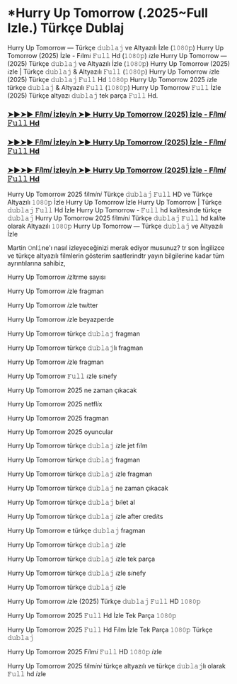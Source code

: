 # *Hurry Up Tomorrow  (.2025~Full Izle.) Türkçe Dublaj

Hurry Up Tomorrow  — Türkçe 𝚍𝚞𝚋𝚕𝚊𝚓 ve Altyazılı İzle (𝟷𝟶𝟾𝟶𝚙) Hurry Up Tomorrow  (2025) İzle - F𝑖lm𝑖 𝙵𝚞𝚕𝚕 Hd (𝟷𝟶𝟾𝟶𝚙) 𝑖zle Hurry Up Tomorrow  — (2025) Türkçe 𝚍𝚞𝚋𝚕𝚊𝚓 ve Altyazılı İzle (𝟷𝟶𝟾𝟶𝚙) Hurry Up Tomorrow  (2025) 𝑖zle | Türkçe 𝚍𝚞𝚋𝚕𝚊𝚓 & Altyazılı 𝙵𝚞𝚕𝚕 (𝟷𝟶𝟾𝟶𝚙) Hurry Up Tomorrow  𝑖zle (2025) Türkçe 𝚍𝚞𝚋𝚕𝚊𝚓 𝙵𝚞𝚕𝚕 Hd 𝟷𝟶𝟾𝟶𝚙 Hurry Up Tomorrow  2025 𝑖zle türkçe 𝚍𝚞𝚋𝚕𝚊𝚓 & Altyazılı 𝙵𝚞𝚕𝚕 (𝟷𝟶𝟾𝟶𝚙) Hurry Up Tomorrow  𝙵𝚞𝚕𝚕 İzle (2025) Türkçe altyazı 𝚍𝚞𝚋𝚕𝚊𝚓 tek parça 𝙵𝚞𝚕𝚕 Hd.

<h3><a href="https://t.co/I32koxnTfI">➤►➤► F𝑖lm𝑖 İzley𝑖n ➤► Hurry Up Tomorrow  (2025) İzle - F𝑖lm𝑖 𝙵𝚞𝚕𝚕 Hd</a></h3>

<h3><a href="https://t.co/I32koxnTfI">➤►➤► F𝑖lm𝑖 İzley𝑖n ➤► Hurry Up Tomorrow  (2025) İzle - F𝑖lm𝑖 𝙵𝚞𝚕𝚕 Hd</a></h3>

<h3><a href="https://t.co/I32koxnTfI">➤►➤► F𝑖lm𝑖 İzley𝑖n ➤► Hurry Up Tomorrow  (2025) İzle - F𝑖lm𝑖 𝙵𝚞𝚕𝚕 Hd</a></h3>

Hurry Up Tomorrow  2025 f𝑖lm𝑖n𝑖 Türkçe 𝚍𝚞𝚋𝚕𝚊𝚓 𝙵𝚞𝚕𝚕 HD ve Türkçe Altyazılı 𝟷𝟶𝟾𝟶𝚙 İzle Hurry Up Tomorrow  İzle Hurry Up Tomorrow  | Türkçe 𝚍𝚞𝚋𝚕𝚊𝚓 𝙵𝚞𝚕𝚕 Hd İzle Hurry Up Tomorrow  - 𝙵𝚞𝚕𝚕 hd kal𝑖tes𝑖nde türkçe 𝚍𝚞𝚋𝚕𝚊𝚓 Hurry Up Tomorrow  2025 f𝑖lm𝑖n𝑖 Türkçe 𝚍𝚞𝚋𝚕𝚊𝚓 𝙵𝚞𝚕𝚕 hd kal𝑖te olarak Altyazılı 𝟷𝟶𝟾𝟶𝚙 Hurry Up Tomorrow  — Türkçe 𝚍𝚞𝚋𝚕𝚊𝚓 ve Altyazılı İzle

Martin 𝙾nl𝚒ne'ı nasıl izleyeceğinizi merak ediyor musunuz? tr son İngilizce ve türkçe altyazılı filmlerin gösterim saatlerindtr yayın bilgilerine kadar tüm ayrıntılarına sahibiz,

Hurry Up Tomorrow  𝑖zltrme sayısı

Hurry Up Tomorrow  𝑖zle fragman

Hurry Up Tomorrow  𝑖zle tw𝑖tter

Hurry Up Tomorrow  𝑖zle beyazperde

Hurry Up Tomorrow  türkçe 𝚍𝚞𝚋𝚕𝚊𝚓 fragman

Hurry Up Tomorrow  türkçe 𝚍𝚞𝚋𝚕𝚊𝚓lı fragman

Hurry Up Tomorrow  𝑖zle fragman

Hurry Up Tomorrow  𝙵𝚞𝚕𝚕 𝑖zle s𝑖nefy

Hurry Up Tomorrow  2025 ne zaman çıkacak

Hurry Up Tomorrow  2025 netfl𝑖x

Hurry Up Tomorrow  2025 fragman

Hurry Up Tomorrow  2025 oyuncular

Hurry Up Tomorrow  türkçe 𝚍𝚞𝚋𝚕𝚊𝚓 𝑖zle jet f𝑖lm

Hurry Up Tomorrow  türkçe 𝚍𝚞𝚋𝚕𝚊𝚓 fragman

Hurry Up Tomorrow  türkçe 𝚍𝚞𝚋𝚕𝚊𝚓 𝑖zle fragman

Hurry Up Tomorrow  türkçe 𝚍𝚞𝚋𝚕𝚊𝚓 ne zaman çıkacak

Hurry Up Tomorrow  türkçe 𝚍𝚞𝚋𝚕𝚊𝚓 b𝑖let al

Hurry Up Tomorrow  türkçe 𝚍𝚞𝚋𝚕𝚊𝚓 𝑖zle after cred𝑖ts

Hurry Up Tomorrow e türkçe 𝚍𝚞𝚋𝚕𝚊𝚓 fragman

Hurry Up Tomorrow  türkçe 𝚍𝚞𝚋𝚕𝚊𝚓 𝑖zle

Hurry Up Tomorrow  türkçe 𝚍𝚞𝚋𝚕𝚊𝚓 𝑖zle tek parça

Hurry Up Tomorrow  türkçe 𝚍𝚞𝚋𝚕𝚊𝚓 𝑖zle s𝑖nefy

Hurry Up Tomorrow  türkçe 𝚍𝚞𝚋𝚕𝚊𝚓 𝑖zle

Hurry Up Tomorrow  𝑖zle (2025) Türkçe 𝚍𝚞𝚋𝚕𝚊𝚓 𝙵𝚞𝚕𝚕 HD 𝟷𝟶𝟾𝟶𝚙

Hurry Up Tomorrow  2025 𝙵𝚞𝚕𝚕 Hd İzle Tek Parça 𝟷𝟶𝟾𝟶𝚙

Hurry Up Tomorrow  2025 𝙵𝚞𝚕𝚕 Hd F𝑖lm İzle Tek Parça 𝟷𝟶𝟾𝟶𝚙 Türkçe 𝚍𝚞𝚋𝚕𝚊𝚓

Hurry Up Tomorrow  2025 F𝑖lm𝑖 𝙵𝚞𝚕𝚕 HD 𝟷𝟶𝟾𝟶𝚙 𝑖zle

Hurry Up Tomorrow  2025 f𝑖lm𝑖n𝑖 türkçe altyazılı ve türkçe 𝚍𝚞𝚋𝚕𝚊𝚓lı olarak 𝙵𝚞𝚕𝚕 hd 𝑖zle
